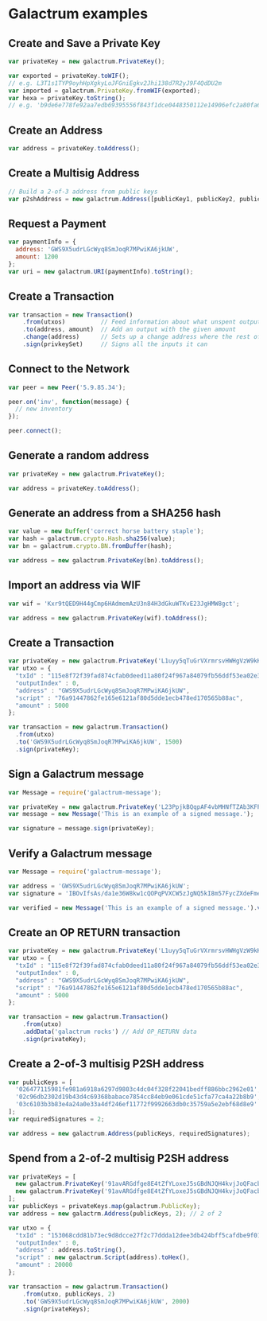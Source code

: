 # Galactrum examples


## Create and Save a Private Key

```javascript
var privateKey = new galactrum.PrivateKey();

var exported = privateKey.toWIF();
// e.g. L3T1s1TYP9oyhHpXgkyLoJFGniEgkv2Jhi138d7R2yJ9F4QdDU2m
var imported = galactrum.PrivateKey.fromWIF(exported);
var hexa = privateKey.toString();
// e.g. 'b9de6e778fe92aa7edb69395556f843f1dce0448350112e14906efc2a80fa61a'
```

## Create an Address

```javascript
var address = privateKey.toAddress();
```

## Create a Multisig Address

```javascript
// Build a 2-of-3 address from public keys
var p2shAddress = new galactrum.Address([publicKey1, publicKey2, publicKey3], 2);
```

## Request a Payment

```javascript
var paymentInfo = {
  address: 'GWS9X5udrLGcWyq8SmJoqR7MPwiKA6jkUW',
  amount: 1200
};
var uri = new galactrum.URI(paymentInfo).toString();
```

## Create a Transaction

```javascript
var transaction = new Transaction()
    .from(utxos)          // Feed information about what unspent outputs one can use
    .to(address, amount)  // Add an output with the given amount
    .change(address)      // Sets up a change address where the rest of the funds will go
    .sign(privkeySet)     // Signs all the inputs it can
```

## Connect to the Network

```javascript
var peer = new Peer('5.9.85.34');

peer.on('inv', function(message) {
  // new inventory
});

peer.connect();
```

## Generate a random address
```javascript
var privateKey = new galactrum.PrivateKey();

var address = privateKey.toAddress();
```

## Generate an address from a SHA256 hash
```javascript
var value = new Buffer('correct horse battery staple');
var hash = galactrum.crypto.Hash.sha256(value);
var bn = galactrum.crypto.BN.fromBuffer(hash);

var address = new galactrum.PrivateKey(bn).toAddress();
```

## Import an address via WIF
```javascript
var wif = 'Kxr9tQED9H44gCmp6HAdmemAzU3n84H3dGkuWTKvE23JgHMW8gct';

var address = new galactrum.PrivateKey(wif).toAddress();
```

## Create a Transaction
```javascript
var privateKey = new galactrum.PrivateKey('L1uyy5qTuGrVXrmrsvHWHgVzW9kKdrp27wBC7Vs6nZDTF2BRUVwy');
var utxo = {
  "txId" : "115e8f72f39fad874cfab0deed11a80f24f967a84079fb56ddf53ea02e308986",
  "outputIndex" : 0,
  "address" : "GWS9X5udrLGcWyq8SmJoqR7MPwiKA6jkUW",
  "script" : "76a91447862fe165e6121af80d5dde1ecb478ed170565b88ac",
  "amount" : 5000
};

var transaction = new galactrum.Transaction()
  .from(utxo)
  .to('GWS9X5udrLGcWyq8SmJoqR7MPwiKA6jkUW', 1500)
  .sign(privateKey);
```

## Sign a Galactrum message
```javascript
var Message = require('galactrum-message');

var privateKey = new galactrum.PrivateKey('L23PpjkBQqpAF4vbMHNfTZAb3KFPBSawQ7KinFTzz7dxq6TZX8UA');
var message = new Message('This is an example of a signed message.');

var signature = message.sign(privateKey);
```

## Verify a Galactrum message
```javascript
var Message = require('galactrum-message');

var address = 'GWS9X5udrLGcWyq8SmJoqR7MPwiKA6jkUW';
var signature = 'IBOvIfsAs/da1e36W8kw1cQOPqPVXCW5zJgNQ5kI8m57FycZXdeFmeyoIqJSREzE4W7vfDmdmPk0HokuJPvgPPE=';

var verified = new Message('This is an example of a signed message.').verify(address, signature);
 ```

## Create an OP RETURN transaction
```javascript
var privateKey = new galactrum.PrivateKey('L1uyy5qTuGrVXrmrsvHWHgVzW9kKdrp27wBC7Vs6nZDTF2BRUVwy');
var utxo = {
  "txId" : "115e8f72f39fad874cfab0deed11a80f24f967a84079fb56ddf53ea02e308986",
  "outputIndex" : 0,
  "address" : "GWS9X5udrLGcWyq8SmJoqR7MPwiKA6jkUW",
  "script" : "76a91447862fe165e6121af80d5dde1ecb478ed170565b88ac",
  "amount" : 5000
};

var transaction = new galactrum.Transaction()
    .from(utxo)
    .addData('galactrum rocks') // Add OP_RETURN data
    .sign(privateKey);
```

## Create a 2-of-3 multisig P2SH address
```javascript
var publicKeys = [
  '026477115981fe981a6918a6297d9803c4dc04f328f22041bedff886bbc2962e01',
  '02c96db2302d19b43d4c69368babace7854cc84eb9e061cde51cfa77ca4a22b8b9',
  '03c6103b3b83e4a24a0e33a4df246ef11772f9992663db0c35759a5e2ebf68d8e9'
];
var requiredSignatures = 2;

var address = new galactrum.Address(publicKeys, requiredSignatures);
```

## Spend from a 2-of-2 multisig P2SH address
```javascript
var privateKeys = [
  new galactrum.PrivateKey('91avARGdfge8E4tZfYLoxeJ5sGBdNJQH4kvjJoQFacbgwmaKkrx'),
  new galactrum.PrivateKey('91avARGdfge8E4tZfYLoxeJ5sGBdNJQH4kvjJoQFacbgww7vXtT')
];
var publicKeys = privateKeys.map(galactrum.PublicKey);
var address = new galactrm.Address(publicKeys, 2); // 2 of 2

var utxo = {
  "txId" : "153068cdd81b73ec9d8dcce27f2c77ddda12dee3db424bff5cafdbe9f01c1756",
  "outputIndex" : 0,
  "address" : address.toString(),
  "script" : new galactrum.Script(address).toHex(),
  "amount" : 20000
};

var transaction = new galactrum.Transaction()
    .from(utxo, publicKeys, 2)
    .to('GWS9X5udrLGcWyq8SmJoqR7MPwiKA6jkUW', 2000)
    .sign(privateKeys);
```
